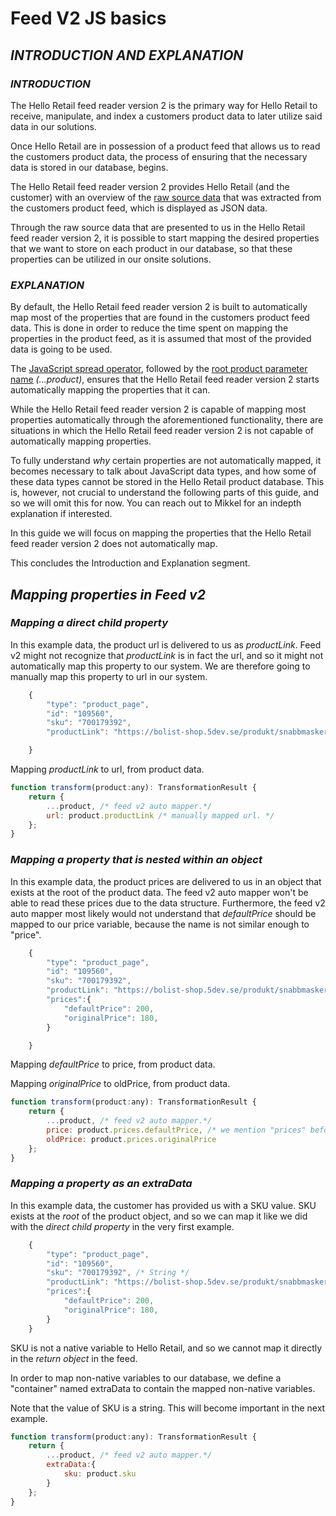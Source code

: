 # **Feed V2 JS basics**
## *INTRODUCTION AND EXPLANATION*
### *INTRODUCTION*
The Hello Retail feed reader version 2 is the primary way for Hello Retail to receive, manipulate, and index a customers product data to later utilize said data in our solutions.

Once Hello Retail are in possession of a product feed that allows us to read the customers product data, the process of ensuring that the necessary data is stored in our database, begins.

The Hello Retail feed reader version 2 provides Hello Retail (and the customer) with an overview of the [raw source data](https://explain.helloretail.com/z8udz2x5) that was extracted from the customers product feed, which is displayed as JSON data.

Through the raw source data that are presented to us in the Hello Retail feed reader version 2, it is possible to start mapping the desired properties that we want to store on each product in our database, so that these properties can be utilized in our onsite solutions.

### *EXPLANATION*
By default, the Hello Retail feed reader version 2 is built to automatically map most of the properties that are found in the customers product feed data. This is done in order to reduce the time spent on mapping the properties in the product feed, as it is assumed that most of the provided data is going to be used.

The [JavaScript spread operator](https://developer.mozilla.org/en-US/docs/Web/JavaScript/Reference/Operators/Spread_syntax), followed by the [root product parameter name](https://explain.helloretail.com/o0uK2zPd) *(...product)*, ensures that the Hello Retail feed reader version 2 starts automatically mapping the properties that it can.

While the Hello Retail feed reader version 2 is capable of mapping most properties automatically through the aforementioned functionality, there are situations in which the Hello Retail feed reader version 2 is not capable of automatically mapping properties.

To fully understand *why* certain properties are not automatically mapped, it becomes necessary to talk about JavaScript data types, and how some of these data types cannot be stored in the Hello Retail product database. This is, however, not crucial to understand the following parts of this guide, and so we will omit this for now. You can reach out to Mikkel for an indepth explanation if interested.

In this guide we will focus on mapping the properties that the Hello Retail feed reader version 2 does not automatically map.

This concludes the Introduction and Explanation segment.

## *Mapping properties in Feed v2*

### *Mapping a direct child property*

In this example data, the product url is delivered to us as *productLink*. Feed v2 might not recognize that *productLink* is in fact the url, and so it might not automatically map this property to our system. We are therefore going to manually map this property to url in our system.
```js
	{
		"type": "product_page",
		"id": "109560",
		"sku": "700179392",
		"productLink": "https://bolist-shop.5dev.se/produkt/snabbmaskering",

	}
```
Mapping *productLink* to url, from product data.
```js
function transform(product:any): TransformationResult {
	return {
		...product, /* feed v2 auto mapper.*/
		url: product.productLink /* manually mapped url. */
	};
}
```

### *Mapping a property that is nested within an object*
In this example data, the product prices are delivered to us in an object that exists at the root of the product data. The feed v2 auto mapper won't be able to read these prices due to the data structure. Furthermore, the feed v2 auto mapper most likely would not understand that *defaultPrice* should be mapped to our price variable, because the name is not similar enough to "price".

```js
	{
		"type": "product_page",
		"id": "109560",
		"sku": "700179392",
		"productLink": "https://bolist-shop.5dev.se/produkt/snabbmaskering",
		"prices":{
			"defaultPrice": 200,
			"originalPrice": 180,
		}

	}
```
Mapping *defaultPrice* to price, from product data.

Mapping *originalPrice* to oldPrice, from product data.
```js
function transform(product:any): TransformationResult {
	return {
		...product, /* feed v2 auto mapper.*/
		price: product.prices.defaultPrice, /* we mention "prices" before defaultPrice, because defaultPrice exists within the "prices" object in the product data. */
		oldPrice: product.prices.originalPrice
	};
}
```

### *Mapping a property as an extraData*
In this example data, the customer has provided us with a SKU value. SKU exists at the *root* of the product object, and so we can map it like we did with the *direct child property* in the very first example.

```js
	{
		"type": "product_page",
		"id": "109560",
		"sku": "700179392", /* String */
		"productLink": "https://bolist-shop.5dev.se/produkt/snabbmaskering",
		"prices":{
			"defaultPrice": 200,
			"originalPrice": 180,
		}
	}
```
SKU is not a native variable to Hello Retail, and so we cannot map it directly in the *return object* in the feed.

In order to map non-native variables to our database, we define a "container" named extraData to contain the mapped non-native variables.

Note that the value of SKU is a string. This will become important in the next example.
```js
function transform(product:any): TransformationResult {
	return {
		...product, /* feed v2 auto mapper.*/
		extraData:{
			sku: product.sku
		}
	};
}
```





